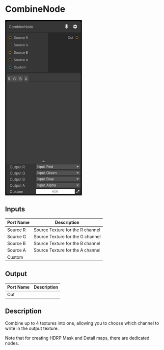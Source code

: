 # CombineNode
![Mixture.CombineNode](../../images/Mixture.CombineNode.png)
## Inputs
Port Name | Description
--- | ---
Source R | Source Texture for the R channel
Source G | Source Texture for the G channel
Source B | Source Texture for the B channel
Source A | Source Texture for the A channel
Custom | 

## Output
Port Name | Description
--- | ---
Out | 

## Description
Combine up to 4 textures into one, allowing you to choose which channel to write in the output texture.

Note that for creating HDRP Mask and Detail maps, there are dedicated nodes.

